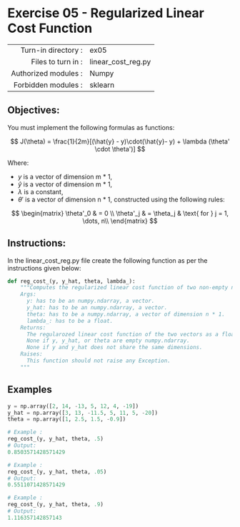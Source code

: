 # Exercise 05 - Regularized Linear Cost Function
|                         |                    |
| -----------------------:| ------------------ |
|   Turn-in directory :   |  ex05              |
|   Files to turn in :    |  linear_cost_reg.py|
|   Authorized modules :  |  Numpy             |
|   Forbidden modules :   |  sklearn           |

## Objectives:
You must implement the following formulas as functions:  

$$
J(\theta)  =  \frac{1}{2m}[(\hat{y} - y)\cdot(\hat{y}- y) + \lambda (\theta' \cdot \theta')]
$$  

Where:
- $y$ is a vector of dimension m * 1,
- $\hat{y}$ is a vector of dimension m * 1,
- $\lambda$ is a constant,
- $\theta'$ is a vector of dimension n * 1, constructed using the following rules:
  
$$
\begin{matrix}
\theta'_0 & =  0 \\
\theta'_j & =  \theta_j & \text{ for } j = 1, \dots, n\\    
\end{matrix}
$$

## Instructions:
In the linear_cost_reg.py file create the following function as per the instructions given below:
```python
def reg_cost_(y, y_hat, theta, lambda_):
    """Computes the regularized linear cost function of two non-empty numpy.ndarray, without any for loop. The two arrays must have the same dimensions.
    Args:
      y: has to be an numpy.ndarray, a vector.
      y_hat: has to be an numpy.ndarray, a vector.
      theta: has to be a numpy.ndarray, a vector of dimension n * 1.
      lambda_: has to be a float.
    Returns:
      The regularozed linear cost function of the two vectors as a float.
      None if y, y_hat, or theta are empty numpy.ndarray.
      None if y and y_hat does not share the same dimensions.
    Raises:
      This function should not raise any Exception.
    """
```

## Examples
```python
y = np.array([2, 14, -13, 5, 12, 4, -19])
y_hat = np.array([3, 13, -11.5, 5, 11, 5, -20])
theta = np.array([1, 2.5, 1.5, -0.9])

# Example :
reg_cost_(y, y_hat, theta, .5)
# Output:
0.8503571428571429

# Example :
reg_cost_(y, y_hat, theta, .05)
# Output:
0.5511071428571429

# Example :
reg_cost_(y, y_hat, theta, .9)
# Output:
1.116357142857143
```
